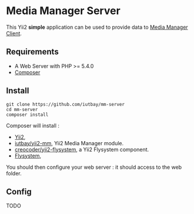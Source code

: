 # Media Manager Server

This Yii2 **simple** application can be used to provide data to [Media Manager Client](https://github.com/iutbay/mm).

## Requirements

- A Web Server with PHP >= 5.4.0
- [Composer](https://getcomposer.org/)

## Install

```
git clone https://github.com/iutbay/mm-server
cd mm-server
composer install
```

Composer will install :

- [Yii2](https://github.com/yiisoft/yii2),
- [iutbay/yii2-mm](https://github.com/iutbay/yii2-mm), Yii2 Media Manager module.
- [creocoder/yii2-flysystem](https://github.com/creocoder/yii2-flysystem), a Yii2 Flysystem component.
- [Flysystem](https://github.com/thephpleague/flysystem),

You should then configure your web server : it should access to the web folder.

## Config

TODO
